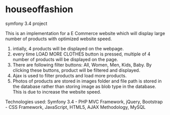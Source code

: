 # houseoffashion
symfony 3.4 project

This is an implementation for a E Commerce website which will display large number of products with optimized website speed. 
1. intially, 4 products will be displayed on the webpage.
2. every time LOAD MORE CLOTHES button is pressed, multiple of 4 number of products will be displayed on the page.
3. There are following filter buttons:
  All, Women, Men, Kids, Baby.
  By clicking these buttons, product will be filtered and displayed.
4. Ajax is used to filter products and load more products.
5. Photos of products are stored in images folder and file path is stored in the database rather than storing image as blob type in the database. This is due to increase the website speed. 
  
Technologies used:
Symfony 3.4 - PHP MVC Framework,
jQuery,
Bootstrap - CSS Framework,
JavaScript,
HTML5,
AJAX Methodology,
MySQL
